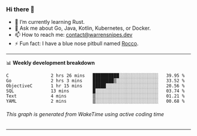 ### Hi there 👋

- 🌱 I’m currently learning Rust.
- 💬 Ask me about Go, Java, Kotlin, Kubernetes, or Docker.
- 📫 How to reach me: contact@warrensnipes.dev
- ⚡ Fun fact: I have a blue nose pitbull named [Rocco](https://i.imgur.com/iLsSCKu.jpg).

-------

📊 **Weekly development breakdown**
<!--START_SECTION:waka-->

```text
C                2 hrs 26 mins   ██████████░░░░░░░░░░░░░░░   39.95 %
Go               2 hrs 3 mins    ████████▒░░░░░░░░░░░░░░░░   33.52 %
ObjectiveC       1 hr 15 mins    █████░░░░░░░░░░░░░░░░░░░░   20.56 %
SQL              13 mins         █░░░░░░░░░░░░░░░░░░░░░░░░   03.74 %
Text             4 mins          ▒░░░░░░░░░░░░░░░░░░░░░░░░   01.21 %
YAML             2 mins          ▒░░░░░░░░░░░░░░░░░░░░░░░░   00.68 %
```

<!--END_SECTION:waka-->
###### *This graph is generated from WakeTime using active coding time*
-------
